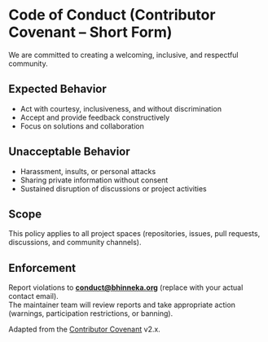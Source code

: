 # Code of Conduct (Contributor Covenant – Short Form)

We are committed to creating a welcoming, inclusive, and respectful community.

## Expected Behavior
- Act with courtesy, inclusiveness, and without discrimination  
- Accept and provide feedback constructively  
- Focus on solutions and collaboration  

## Unacceptable Behavior
- Harassment, insults, or personal attacks  
- Sharing private information without consent  
- Sustained disruption of discussions or project activities  

## Scope
This policy applies to all project spaces (repositories, issues, pull requests, discussions, and community channels).  

## Enforcement
Report violations to **conduct@bhinneka.org** (replace with your actual contact email).  
The maintainer team will review reports and take appropriate action (warnings, participation restrictions, or banning).  

Adapted from the [Contributor Covenant](https://www.contributor-covenant.org/) v2.x.
